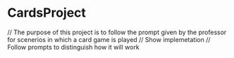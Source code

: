 # CardsProject

// The purpose of this project is to follow the prompt given by the professor for scenerios in which a card game is played 
// Show implemetation 
// Follow prompts to distinguish how it will work
